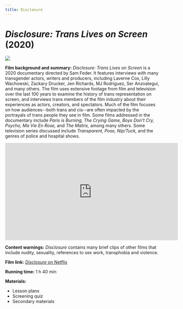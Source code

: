 ```yaml
---
title: Disclosure
---
```

# *Disclosure: Trans Lives on Screen* (2020)

<a href="https://m.media-amazon.com/images/M/MV5BYTk1MzczM2YtZmJmOC00NWQzLWJkNTAtYTI3YzE3ODcyMTI0XkEyXkFqcGdeQXVyMzAyMzE2MzM@._V1_.jpg">
<img src="https://m.media-amazon.com/images/M/MV5BYTk1MzczM2YtZmJmOC00NWQzLWJkNTAtYTI3YzE3ODcyMTI0XkEyXkFqcGdeQXVyMzAyMzE2MzM@._V1_.jpg" class="poster">
</a>

**Film background and summary:** *Disclosure: Trans Lives on Screen* is a 2020 documentary directed by Sam Feder. It features interviews with many transgender actors, writers and producers, including Laverne Cox, Lilly Wachowski, Zackary Drucker, Jen Richards, MJ Rodriguez, Ser Anzoategui, and many others. The film uses extensive footage from film and television over the last 100 years to examine the history of trans representation on screen, and interviews trans members of the film industry about their experiences as actors, creators, and spectators. Much of the film focuses on how audiences--both trans and cis--are often impacted by the portrayals of trans people they see in film. Some films addressed in the documentary include *Paris is Burning,* *The Crying Game,* *Boys Don't Cry,* *Psycho,* *Ma Vie En Rose,* and *The Matrix,* among many others. Some television series discussed include *Transparent,* *Pose,* *Nip/Tuck,* and the genres of police and hospital shows. 

<div class="video-container">
<iframe width="560" height="315" src="https://www.youtube.com/embed/2eF4m5AJhpA" frameborder="0" allow="accelerometer; autoplay; clipboard-write; encrypted-media; gyroscope; picture-in-picture" allowfullscreen></iframe>
</div>

**Content warnings:** *Disclosure* contains many brief clips of other films that include nudity, sexuality, references to sex work, transphobia and violence.

**Film link:** [*Disclosure* on Netflix](https://www.netflix.com/watch/81284247?trackId=13752289&tctx=0%2C0%2Cc52788b3e7134c279c86d6bb968bf169db8c2c48%3A7e15f0ee95e1636836223efbf3f0334f91377b42%2Cc52788b3e7134c279c86d6bb968bf169db8c2c48%3A7e15f0ee95e1636836223efbf3f0334f91377b42%2Cunknown%2C)

**Running time:** 1 h 40 min

**Materials:**
* Lesson plans
* Screening quiz
* Secondary materials
